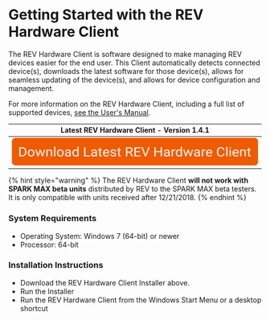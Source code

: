 # Getting Started with the REV Hardware Client

The REV Hardware Client is software designed to make managing REV devices easier for the end user. This Client automatically detects connected device(s), downloads the latest software for those device(s), allows for seamless updating of the device(s), and allows for device configuration and management.&#x20;

For more information on the REV Hardware Client, including a full list of supported devices, [see the User's Manual](https://docs.revrobotics.com/rev-hardware-client/).

|                                                                           Latest REV Hardware Client - Version 1.4.1                                                                          |
| :-------------------------------------------------------------------------------------------------------------------------------------------------------------------------------------------: |
| [![](<../../.gitbook/assets/Download Latest SPARK MAX Client (1).svg>)](https://github.com/REVrobotics/REV-Software-Binaries/releases/download/rhc-1.4.1/REV-Hardware-Client-Setup-1.4.1.exe) |

{% hint style="warning" %}
The REV Hardware Client **will not work with SPARK MAX beta units** distributed by REV to the SPARK MAX beta testers. It is only compatible with units received after 12/21/2018.
{% endhint %}

### System Requirements

* Operating System: Windows 7 (64-bit) or newer
* Processor: 64-bit

### Installation Instructions

* Download the REV Hardware Client Installer above.
* Run the Installer
* Run the REV Hardware Client from the Windows Start Menu or a desktop shortcut

